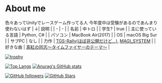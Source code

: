 # About me
色々あってUnityでレースゲーム作ってる人
今年度中は受験があるのであんまり使わないはず
| ↓| 説明 |
| - | - |
| 名前 | 中トロ |
| 学生? | true |
| 主に使っている言語 | Python, C# |
| パソコン | MacBook Air(2017) |
| OS | macOS Big Sur |
| サブPC | なし |
| 力作 | [TGS-Rally(ほぼ非公開だけど...)](https://github.com/Detteiu-Yoshida/TGS-Rally), [MAGI_SYSTEM](https://github.com/Detteiu-Yoshida/MAGI_SYSTEM) |
| 好きな曲 | [真紅の同志～タイムファイヤーのテーマ～](https://www.youtube.com/watch?v=MtzeXyhV8Vk) |

[![trophy](https://github-profile-trophy.vercel.app/?username=Detteiu-Yoshida)](https://github.com/ryo-ma/github-profile-trophy)

[![Top Langs](https://github-readme-stats.vercel.app/api/top-langs/?username=Detteiu-Yoshida)](https://github.com/anuraghazra/github-readme-stats)
[![Anurag's GitHub stats](https://github-readme-stats.vercel.app/api?username=Detteiu-Yoshida&show_icons=true&bg_color=30,e96443,904e95&title_color=fff&text_color=fff)](https://github.com/Detteiu-Yoshida)

[![GitHub followers](https://img.shields.io/github/followers/Detteiu-Yoshida?style=social)](https://github.com/Detteiu-Yoshida?tab=followers)
[![GitHub Stars](https://img.shields.io/github/stars/Detteiu-Yoshida?style=social)](https://github.com/Detteiu-Yoshida?tab=stars)
